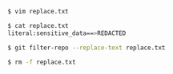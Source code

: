 ```bash
$ vim replace.txt
```

```bash
$ cat replace.txt
literal:sensitive_data==>REDACTED
```

```bash
$ git filter-repo --replace-text replace.txt
```

```bash
$ rm -f replace.txt
```
